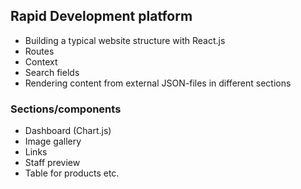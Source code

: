 ## Rapid Development platform

- Building a typical website structure with React.js
- Routes
- Context
- Search fields
- Rendering content from external JSON-files in different sections

### Sections/components

- Dashboard (Chart.js)
- Image gallery
- Links
- Staff preview
- Table for products etc.
